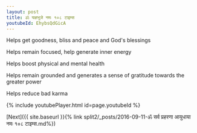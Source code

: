 ```yaml
---
layout: post
title: ॐ यज्ञभूजे नमः १०८ टाइम्स
youtubeId: EhybsQdGicA
---
```

 
 
Helps get goodness, bliss and peace and God's blessings
 
Helps remain focused, help generate inner energy 
 
Helps boost physical and mental health 
 
Helps remain grounded and generates a sense of gratitude towards the greater power 
 
Helps reduce bad karma
 
 
 
 


{% include youtubePlayer.html id=page.youtubeId %}
 
[Next]({{ site.baseurl }}{% link  split2/_posts/2016-09-11-ॐ सर्व प्रहरणा आयुधाया नमः १०८ टाइम्स.md%})
 
